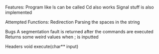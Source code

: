 Features:
  Program like ls can be called
  Cd also works
  Signal stuff is also implemented
  
Attempted Functions:
  Redirection
  Parsing the spaces in the string
  
Bugs
  A segmentation fault is returned after the commands are executed
  Returns some weird values when ; is inputted
  
Headers
  void execute(char** input)
